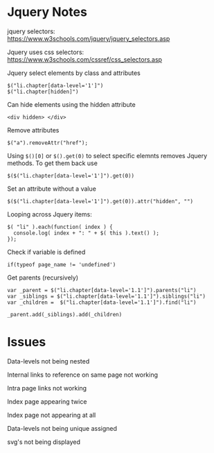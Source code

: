 

# Jquery Notes

jquery selectors:  
https://www.w3schools.com/jquery/jquery_selectors.asp

Jquery uses css selectors:  
https://www.w3schools.com/cssref/css_selectors.asp


Jquery select elements by class and attributes
```
$("li.chapter[data-level='1']")
$("li.chapter[hidden]")
```

Can hide elements using the  hidden attribute
```
<div hidden> </div>
```

Remove attributes 
```
$("a").removeAttr("href");
```

Using `$()[0]` or `$().get(0)` to select specific elemnts removes Jquery methods. To get them back use
```
$($("li.chapter[data-level='1']").get(0))
```

Set an attribute without a value
```
$($("li.chapter[data-level='1']").get(0)).attr("hidden", "")
```


Looping across Jquery items:
```
$( "li" ).each(function( index ) {
  console.log( index + ": " + $( this ).text() );
});
```


Check if variable is defined
```
if(typeof page_name != 'undefined')
```




Get parents  (recursively)
```
var _parent = $("li.chapter[data-level='1.1']").parents("li")
var _siblings = $("li.chapter[data-level='1.1']").siblings("li")
var _children =  $("li.chapter[data-level='1.1']").find("li")

_parent.add(_siblings).add(_children)
```


# Issues

Data-levels not being nested

Internal links to reference on same page not working

Intra page links not working

Index page appearing twice

Index page not appearing at all

Data-levels not being unique assigned

svg's  not being displayed



